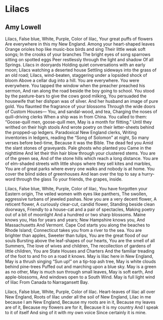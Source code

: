 # Lilacs
## Amy Lowell
Lilacs,
False blue,
White,
Purple,
Color of lilac,
Your great puffs of flowers
Are everywhere in this my New England.
Among your heart-shaped leaves
Orange orioles hop like music-box birds and sing
Their little weak soft songs;
In the crooks of your branches
The bright eyes of song sparrows sitting on spotted eggs
Peer restlessly through the light and shadow
Of all Springs.
Lilacs in dooryards
Holding quiet conversations with an early moon;
Lilacs watching a deserted house
Settling sideways into the grass of an old road;
Lilacs, wind-beaten, staggering under a lopsided shock of bloom
Above a cellar dug into a hill.
You are everywhere.
You were everywhere.
You tapped the window when the preacher preached his sermon,
And ran along the road beside the boy going to school.
You stood by the pasture-bars to give the cows good milking,
You persuaded the housewife that her dishpan was of silver.
And her husband an image of pure gold.
You flaunted the fragrance of your blossoms
Through the wide doors of Custom Houses—
You, and sandal-wood, and tea,
Charging the noses of quill-driving clerks
When a ship was in from China.
You called to them: “Goose-quill men, goose-quill men,
May is a month for flitting.”
Until they writhed on their high stools
And wrote poetry on their letter-sheets behind the propped-up ledgers.
Paradoxical New England clerks,
Writing inventories in ledgers, reading the “Song of Solomon” at night,
So many verses before bed-time,
Because it was the Bible.
The dead fed you
Amid the slant stones of graveyards.
Pale ghosts who planted you
Came in the nighttime
And let their thin hair blow through your clustered stems.
You are of the green sea,
And of the stone hills which reach a long distance.
You are of elm-shaded streets with little shops where they sell kites and
marbles,
You are of great parks where every one walks and nobody is at home.
You cover the blind sides of greenhouses
And lean over the top to say a hurry-word through the glass
To your friends, the grapes, inside.

Lilacs,
False blue,
White,
Purple,
Color of lilac,
You have forgotten your Eastern origin,
The veiled women with eyes like panthers,
The swollen, aggressive turbans of jeweled pashas.
Now you are a very decent flower,
A reticent flower,
A curiously clear-cut, candid flower,
Standing beside clean doorways,
Friendly to a house-cat and a pair of spectacles,
Making poetry out of a bit of moonlight
And a hundred or two sharp blossoms.
Maine knows you,
Has for years and years;
New Hampshire knows you,
And Massachusetts
And Vermont.
Cape Cod starts you along the beaches to Rhode Island;
Connecticut takes you from a river to the sea.
You are brighter than apples,
Sweeter than tulips,
You are the great flood of our souls
Bursting above the leaf-shapes of our hearts,
You are the smell of all Summers,
The love of wives and children,
The recollection of gardens of little children,
You are State Houses and Charters
And the familiar treading of the foot to and fro on a road it knows.
May is lilac here in New England,
May is a thrush singing “Sun up!” on a tip-top ash tree,
May is white clouds behind pine-trees
Puffed out and marching upon a blue sky.
May is a green as no other,
May is much sun through small leaves,
May is soft earth,
And apple-blossoms,
And windows open to a South Wind.
May is full light wind of lilac
From Canada to Narragansett Bay.

Lilacs,
False blue,
White,
Purple,
Color of lilac.
Heart-leaves of lilac all over New England,
Roots of lilac under all the soil of New England,
Lilac in me because I am New England,
Because my roots are in it,
Because my leaves are of it,
Because my flowers are for it,
Because it is my country
And I speak to it of itself
And sing of it with my own voice
Since certainly it is mine.